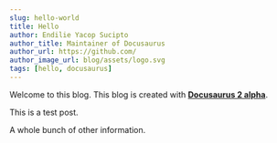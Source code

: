 ```yaml
---
slug: hello-world
title: Hello
author: Endilie Yacop Sucipto
author_title: Maintainer of Docusaurus
author_url: https://github.com/
author_image_url: blog/assets/logo.svg
tags: [hello, docusaurus]
---
```


Welcome to this blog. This blog is created with [**Docusaurus 2 alpha**](https://v2.docusaurus.io/).

<!--truncate-->

This is a test post.

A whole bunch of other information.

